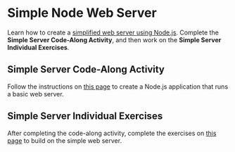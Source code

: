 # Simple Node Web Server
Learn how to create a [simplified web server using Node.js](https://nodejs.dev/learn). Complete the **Simple Server Code-Along Activity**, and then work on the **Simple Server Individual Exercises**.

## Simple Server Code-Along Activity
Follow the instructions on [this page](SimpleServerCodeAlong.md) to create a Node.js application that runs a basic web server.

## Simple Server Individual Exercises
After completing the code-along activity, complete the exercises on [this page](SimpleServerIndividualExercises.md) to build on the simple web server.